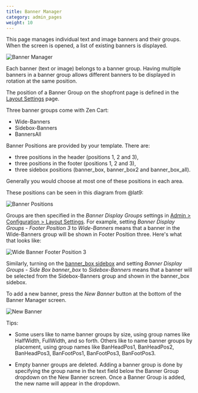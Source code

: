 ```yaml
---
title: Banner Manager
category: admin_pages
weight: 10 
---
```


This page manages individual text and image banners and their groups.  When the screen is opened, a list of existing banners is displayed. 

![Banner Manager](/images/banner_manager.png)

Each banner (text or image) belongs to a banner group.  Having multiple banners in a banner group allows different banners to be displayed in rotation at the same position.

The position of a Banner Group on the shopfront page is defined in the [Layout Settings](/user/admin_pages/configuration/configuration_layoutsettings/) page. 

Three banner groups come with Zen Cart: 
- Wide-Banners
- Sidebox-Banners
- BannersAll 

Banner Positions are provided by your template.  There are:

- three positions in the header (positions 1, 2 and 3), 
- three positions in the footer (positions 1, 2 and 3), 
- three sidebox positions (banner_box, banner_box2 and banner_box_all). 

Generally you would choose at most one of these positions in each area. 

These positions can be seen in this diagram from @lat9: 

![Banner Positions](/images/banner_positions.jpg)

Groups are then specified in the *Banner Display Groups* settings in [Admin > Configuration > Layout Settings](/user/admin_pages/configuration/configuration_layoutsettings/).  For example, setting *Banner Display Groups - Footer Position 3* to *Wide-Banners* means that a banner in the Wide-Banners group will be shown in Footer Position three. Here's what that looks like: 

![Wide Banner Footer Position 3](/images/banner_footer_position_3.png)

Similarly, turning on the [banner_box sidebox](/user/sideboxes/sidebox_list/) and setting *Banner Display Groups - Side Box banner_box* to *Sidebox-Banners* means that a banner will be selected from the Sidebox-Banners group and shown in the banner_box sidebox. 

To add a new banner, press the *New Banner* button at the bottom of the Banner Manager screen. 

![New Banner](/images/new_banner.png)

Tips: 

- Some users like to name banner groups by size, using group names like HalfWidth, FullWidth, and so forth.  Others like to name banner groups by placement, using group names like BanHeadPos1, BanHeadPos2, BanHeadPos3, BanFootPos1, BanFootPos3, BanFootPos3.

- Empty banner groups are deleted. Adding a banner group is done by specifying the group name in the text field below the Banner Group dropdown on the New Banner screen. Once a Banner Group is added, the new name will appear in the dropdown.

